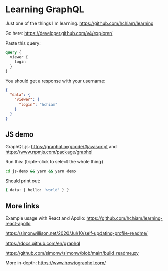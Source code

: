 # Learning GraphQL

Just one of the things I'm learning. <https://github.com/hchiam/learning>

Go here: <https://developer.github.com/v4/explorer/>

Paste this query:

```graphql
query {
  viewer {
    login
  }
}
```

You should get a response with your username:

```json
{
  "data": {
    "viewer": {
      "login": "hchiam"
    }
  }
}
```

## JS demo

GraphQL.js: <https://graphql.org/code/#javascript> and <https://www.npmjs.com/package/graphql>

Run this: (triple-click to select the whole thing)

```bash
cd js-demo && yarn && yarn demo
```

Should print out:

```bash
{ data: { hello: 'world' } }
```

## More links

Example usage with React and Apollo: <https://github.com/hchiam/learning-react-apollo>

<https://simonwillison.net/2020/Jul/10/self-updating-profile-readme/>

<https://docs.github.com/en/graphql>

<https://github.com/simonw/simonw/blob/main/build_readme.py>

More in-depth: <https://www.howtographql.com/>
